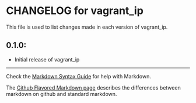 # CHANGELOG for vagrant_ip

This file is used to list changes made in each version of vagrant_ip.

## 0.1.0:

* Initial release of vagrant_ip

- - -
Check the [Markdown Syntax Guide](http://daringfireball.net/projects/markdown/syntax) for help with Markdown.

The [Github Flavored Markdown page](http://github.github.com/github-flavored-markdown/) describes the differences between markdown on github and standard markdown.
